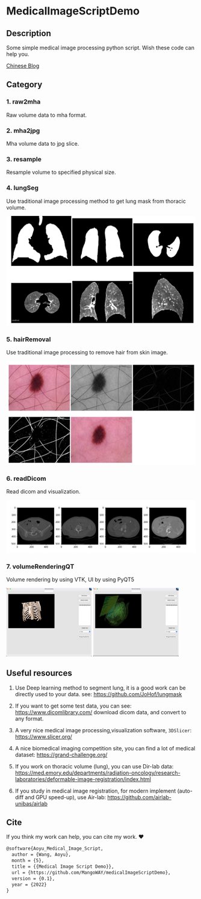 # MedicalImageScriptDemo
## Description
Some simple medical image processing python script. Wish these code can help you.

[Chinese Blog](https://www.cnblogs.com/WAoyu/tag/%E5%8C%BB%E5%AD%A6%E5%BD%B1%E5%83%8F/)

## Category
### 1. raw2mha
Raw volume data to mha format.
### 2. mha2jpg
Mha volume data to jpg slice. 
### 3. resample
Resample volume to specified physical size.

### 4. lungSeg
Use traditional image processing method to get lung mask from thoracic volume.

<img src = "lungSeg/seg.jpg">

### 5. hairRemoval
Use traditional image processing to remove hair from skin image.

<img src = "hairRemoval/show.jpg">

### 6. readDicom
Read dicom and visualization.

<img src = "readDicom/show.jpg">

### 7. volumeRenderingQT
Volume rendering by using VTK, UI by using PyQT5

<img src = "volumeRenderingQT/bone.jpg" width="45%">
<img src = "volumeRenderingQT/lung.jpg" width="45%">

## Useful resources

1. Use Deep learning method to segment lung, it is a good work can be directly used to your data. see: https://github.com/JoHof/lungmask

2. If you want to get some test data, you can see: https://www.dicomlibrary.com/ download dicom data, and convert to any format.

3. A very nice medical image processing,visualization software, ``3DSlicer``: https://www.slicer.org/

4. A nice biomedical imaging competition site, you can find a lot of medical dataset: https://grand-challenge.org/

5. If you work on thoracic volume (lung), you can use Dir-lab data: https://med.emory.edu/departments/radiation-oncology/research-laboratories/deformable-image-registration/index.html

6. If you study in medical image registration, for modern implement (auto-diff and GPU speed-up), use Air-lab: https://github.com/airlab-unibas/airlab

## Cite
If you think my work can help, you can cite my work. ♥️
```
@software{Aoyu_Medical_Image_Script,
  author = {Wang, Aoyu},
  month = {5},
  title = {{Medical Image Script Demo}},
  url = {https://github.com/MangoWAY/medicalImageScriptDemo},
  version = {0.1},
  year = {2022}
}

```
